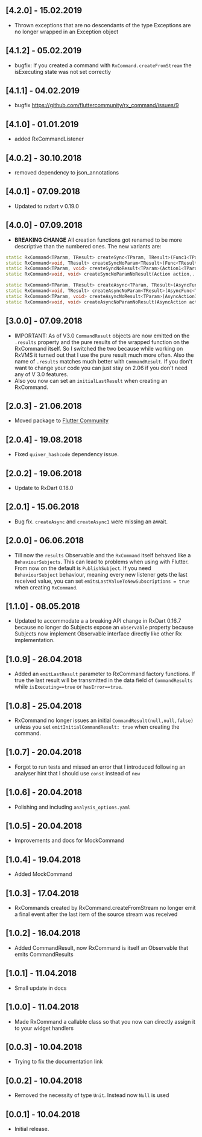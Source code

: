 ## [4.2.0] - 15.02.2019

* Thrown exceptions that are no descendants of the type Exceptions are no longer wrapped in an Exception object

## [4.1.2] - 05.02.2019

* bugfix: If you created a command with `RxCommand.createFromStream` the isExecuting state was not set correctly

## [4.1.1] - 04.02.2019

* bugfix https://github.com/fluttercommunity/rx_command/issues/9

## [4.1.0] - 01.01.2019

* added RxCommandListener

## [4.0.2] - 30.10.2018

* removed dependency to json_annotations

## [4.0.1] - 07.09.2018

* Updated to rxdart v 0.19.0

## [4.0.0] - 07.09.2018

* **BREAKING CHANGE** All creation functions got renamed to be more descriptive than the numbered ones. The new variants are:

```Dart
static RxCommand<TParam, TResult> createSync<TParam, TResult>(Func1<TParam, TResult> func,...
static RxCommand<void, TResult> createSyncNoParam<TResult>(Func<TResult> func,...
static RxCommand<TParam, void> createSyncNoResult<TParam>(Action1<TParam> action,...
static RxCommand<void, void> createSyncNoParamNoResult(Action action,...

static RxCommand<TParam, TResult> createAsync<TParam, TResult>(AsyncFunc1<TParam, TResult> func,...
static RxCommand<void, TResult> createAsyncNoParam<TResult>(AsyncFunc<TResult> func,...
static RxCommand<TParam, void> createAsyncNoResult<TParam>(AsyncAction1<TParam> action,...
static RxCommand<void, void> createAsyncNoParamNoResult(AsyncAction action,...
```



## [3.0.0] - 07.09.2018

* IMPORTANT: As of V3.0 `CommandResult` objects are now emitted on the `.results` property and the pure results of the wrapped function on the RxCommand itself. So I switched the two because while working on RxVMS it turned out that I use the pure result much more often. Also the name of `.results` matches much better with `CommandResult`. If you don't want to change your code you can just stay on 2.06 if you don't need any of V 3.0 features. 
* Also you now can set an `initialLastResult` when creating an RxCommand.

## [2.0.3] - 21.06.2018

* Moved package to [Flutter Community](https://github.com/fluttercommunity)

## [2.0.4] - 19.08.2018

* Fixed `quiver_hashcode` dependency issue.

## [2.0.2] - 19.06.2018

* Update to RxDart 0.18.0

## [2.0.1] - 15.06.2018

* Bug fix. `createAsync` and `createAsync1` were missing an await.

## [2.0.0] - 06.06.2018

* Till now the `results` Observable and the `RxCommand` itself behaved like a `BehaviourSubjects`. This can lead to problems when using with Flutter.
From now on the default is `PublishSubject`. If you need `BehaviourSubject` behaviour, meaning every new listener gets the last received value, you can set `emitsLastValueToNewSubscriptions = true` when creating `RxCommand`.


## [1.1.0] - 08.05.2018

* Updated to accommodate a a breaking API change in RxDart 0.16.7 because no longer do Subjects expose an `observable` property because Subjects now implement Observable interface directly like other Rx implementation.

## [1.0.9] - 26.04.2018

* Added an `emitLastResult` parameter to RxCommand factory functions. If true the last result will be transmitted in the data field of `CommandResults` while `isExecuting==true` or `hasError==true`.


## [1.0.8] - 25.04.2018

* RxCommand no longer issues an initial `CommandResult(null,null,false)` unless you set `emitInitialCommandResult: true` when creating the command.

## [1.0.7] - 20.04.2018

* Forgot to run tests and missed an error that I introduced following an analyser hint that I should use `const` instead of `new` 

## [1.0.6] - 20.04.2018

* Polishing and including `analysis_options.yaml` 

## [1.0.5] - 20.04.2018

* Improvements and docs for MockCommand 

## [1.0.4] - 19.04.2018

* Added MockCommand 


## [1.0.3] - 17.04.2018

* RxCommands created by RxCommand.createFromStream no longer emit a final event after the last item of the source stream was received


## [1.0.2] - 16.04.2018

* Added CommandResult, now RxCommand is itself an Observable that emits CommandResults

## [1.0.1] - 11.04.2018

* Small update in docs

## [1.0.0] - 11.04.2018

* Made RxCommand a callable class so that you now can directly assign it to your widget handlers

## [0.0.3] - 10.04.2018

* Trying to fix the documentation link

## [0.0.2] - 10.04.2018

* Removed the necessity of type `Unit`. Instead now `Null` is used

## [0.0.1] - 10.04.2018

* Initial release.